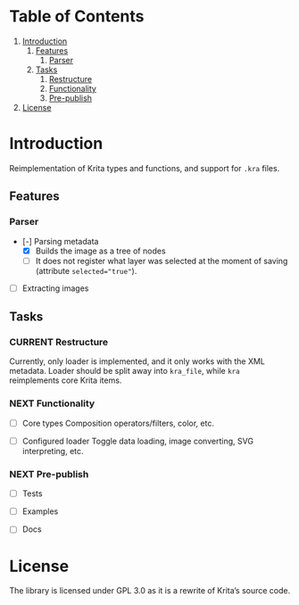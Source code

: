 
# Table of Contents

1.  [Introduction](#orgb67aec6)
    1.  [Features](#org2140df0)
        1.  [Parser](#orgf35dc31)
    2.  [Tasks](#org59f458e)
        1.  [Restructure](#orge0de465)
        2.  [Functionality](#org3dc8757)
        3.  [Pre-publish](#org5bd6c0b)
2.  [License](#org0abccc8)


<a id="orgb67aec6"></a>

# Introduction

Reimplementation of Krita types and functions, and support for `.kra` files.


<a id="org2140df0"></a>

## Features


<a id="orgf35dc31"></a>

### Parser

-   [-] Parsing metadata
    -   [X] Builds the image as a tree of nodes
    -   [ ] It does not register what layer was selected at the moment of saving (attribute `selected="true"`).
-   [ ] Extracting images


<a id="org59f458e"></a>

## Tasks


<a id="orge0de465"></a>

### CURRENT Restructure

Currently, only loader is implemented, and it only works with the XML metadata.
Loader should be split away into `kra_file`, while `kra` reimplements core Krita items.


<a id="org3dc8757"></a>

### NEXT Functionality

-   [ ] Core types
    Composition operators/filters, color, etc.
-   [ ] Configured loader
    Toggle data loading, image converting, SVG interpreting, etc.


<a id="org5bd6c0b"></a>

### NEXT Pre-publish

-   [ ] Tests
-   [ ] Examples
-   [ ] Docs


<a id="org0abccc8"></a>

# License

The library is licensed under GPL 3.0 as it is a rewrite of Krita&rsquo;s source code.


